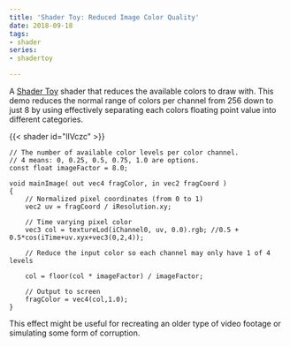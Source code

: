 ```yaml
---
title: 'Shader Toy: Reduced Image Color Quality'
date: 2018-09-18
tags:
- shader
series:
- shadertoy

---
```


A [Shader Toy](shadertoy.com) shader that reduces the available colors to draw with. This demo reduces the normal range of colors per channel from 256 down to just 8 by using effectively separating each colors floating point value into different categories.

{{< shader id="llVczc" >}}

```
// The number of available color levels per color channel.
// 4 means: 0, 0.25, 0.5, 0.75, 1.0 are options.
const float imageFactor = 8.0;

void mainImage( out vec4 fragColor, in vec2 fragCoord )
{
    // Normalized pixel coordinates (from 0 to 1)
    vec2 uv = fragCoord / iResolution.xy;

    // Time varying pixel color
    vec3 col = textureLod(iChannel0, uv, 0.0).rgb; //0.5 + 0.5*cos(iTime+uv.xyx+vec3(0,2,4));

    // Reduce the input color so each channel may only have 1 of 4 levels
    
    col = floor(col * imageFactor) / imageFactor;
    
    // Output to screen
    fragColor = vec4(col,1.0);
}
```

This effect might be useful for recreating an older type of video footage or simulating some form of corruption.